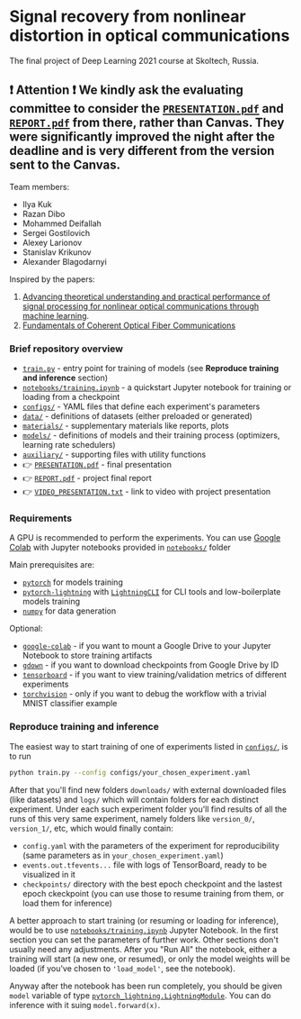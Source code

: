 # Signal recovery from nonlinear distortion in optical communications
The final project of Deep Learning 2021 course at Skoltech, Russia.

## ❗ Attention ❗ We kindly ask the evaluating committee to consider the [`PRESENTATION.pdf`](PRESENTATION.pdf) and [`REPORT.pdf`](REPORT.pdf) from there, rather than Canvas. They were significantly improved the night after the deadline and is very different from the version sent to the Canvas. 
Team members:
* Ilya Kuk
* Razan Dibo
* Mohammed Deifallah
* Sergei Gostilovich
* Alexey Larionov
* Stanislav Krikunov
* Alexander Blagodarnyi

Inspired by the papers:

1. [Advancing theoretical understanding and practical performance of signal processing for nonlinear optical communications through machine learning](https://www.nature.com/articles/s41467-020-17516-7).
2. [Fundamentals of Coherent Optical Fiber Communications ](https://www.osapublishing.org/jlt/abstract.cfm?URI=jlt-34-1-157)

### Brief repository overview
* [`train.py`](train.py) - entry point for training of models (see
  **Reproduce training and inference** section)
* [`notebooks/training.ipynb`](notebooks/training.ipynb) - a quickstart Jupyter
  notebook for training or loading from a checkpoint
* [`configs/`](configs/) - YAML files that define each experiment's parameters
* [`data/`](data/) - definitions of datasets (either preloaded or generated)
* [`materials/`](materials/) - supplementary materials like reports, plots
* [`models/`](models/) - definitions of models and their training process (optimizers, learning rate schedulers)
* [`auxiliary/`](auxiliary/) - supporting files with utility functions
* 👉 [`PRESENTATION.pdf`](PRESENTATION.pdf) - final presentation
* 👉 [`REPORT.pdf`](REPORT.pdf) - project final report
* 👉 [`VIDEO_PRESENTATION.txt`](VIDEO_PRESENTATION.txt) - link to video with project presentation
### Requirements
A GPU is recommended to perform the experiments. You can use [Google
Colab](colab.research.google.com) with Jupyter notebooks provided in
[`notebooks/`](notebooks/) folder

Main prerequisites are:

- [`pytorch`](http://pytorch.org/) for models training
- [`pytorch-lightning`](https://www.pytorchlightning.ai/) with [`LightningCLI`](https://pytorch-lightning.readthedocs.io/en/latest/common/lightning_cli.html#lightningcli) for CLI tools and low-boilerplate models training
- [`numpy`](https://anaconda.org/anaconda/numpy) for data generation

Optional:
- [`google-colab`](https://anaconda.org/conda-forge/google-colab) - if you want to mount a Google Drive to your Jupyter Notebook to store training artifacts
- [`gdown`](https://anaconda.org/conda-forge/gdown) - if you want to download checkpoints from Google Drive by ID
- [`tensorboard`](https://anaconda.org/conda-forge/tensorboard) - if you want to view training/validation metrics of different experiments
- [`torchvision`](https://anaconda.org/pytorch/torchvision) - only if you want to debug the workflow with a trivial MNIST classifier example


<!TODO:
For convenience, a ready to use conda [environment](environment.yml) is provided. 
To create a new python environment with all the required packages, you can run:
```shell
conda env create -f environment.yml
conda activate dyconv
```
!>

### Reproduce training and inference
The easiest way to start training of one of experiments listed in [`configs/`](configs/), is to run
```bash
python train.py --config configs/your_chosen_experiment.yaml
```
After that you'll find new folders `downloads/` with external downloaded files (like datasets) and `logs/` which will contain folders for each distinct experiment. Under each such experiment folder you'll find results of all the runs of this very same experiment, namely folders like `version_0/`, `version_1/`, etc, which would finally contain:
- `config.yaml` with the parameters of the experiment for reproducibility (same parameters as in `your_chosen_experiment.yaml`)
- `events.out.tfevents...` file with logs of TensorBoard, ready to be visualized in it
- `checkpoints/` directory with the best epoch checkpoint and the lastest epoch ckeckpoint (you can use those to resume training from them, or load them for inference)

A better approach to start training (or resuming or loading for inference), would be to use [`notebooks/training.ipynb`](notebooks/training.ipynb) Jupyter Notebook. In the first section you can set the parameters of further work. Other sections don't usually need any adjustments. After you "Run All" the notebook, either a training will start (a new one, or resumed), or only the model weights will be loaded (if you've chosen to `'load_model'`, see the notebook). 

Anyway after the notebook has been run completely, you should be given `model` variable of type [`pytorch_lightning.LightningModule`](https://pytorch-lightning.readthedocs.io/en/latest/common/lightning_module.html#inference). You can do inference with it suing `model.forward(x)`.
